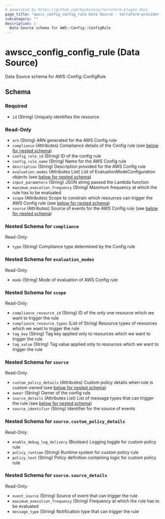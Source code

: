 ```yaml
---
# generated by https://github.com/hashicorp/terraform-plugin-docs
page_title: "awscc_config_config_rule Data Source - terraform-provider-awscc"
subcategory: ""
description: |-
  Data Source schema for AWS::Config::ConfigRule
---
```


# awscc_config_config_rule (Data Source)

Data Source schema for AWS::Config::ConfigRule



<!-- schema generated by tfplugindocs -->
## Schema

### Required

- `id` (String) Uniquely identifies the resource.

### Read-Only

- `arn` (String) ARN generated for the AWS Config rule
- `compliance` (Attributes) Compliance details of the Config rule (see [below for nested schema](#nestedatt--compliance))
- `config_rule_id` (String) ID of the config rule
- `config_rule_name` (String) Name for the AWS Config rule
- `description` (String) Description provided for the AWS Config rule
- `evaluation_modes` (Attributes List) List of EvaluationModeConfiguration objects (see [below for nested schema](#nestedatt--evaluation_modes))
- `input_parameters` (String) JSON string passed the Lambda function
- `maximum_execution_frequency` (String) Maximum frequency at which the rule has to be evaluated
- `scope` (Attributes) Scope to constrain which resources can trigger the AWS Config rule (see [below for nested schema](#nestedatt--scope))
- `source` (Attributes) Source of events for the AWS Config rule (see [below for nested schema](#nestedatt--source))

<a id="nestedatt--compliance"></a>
### Nested Schema for `compliance`

Read-Only:

- `type` (String) Compliance type determined by the Config rule


<a id="nestedatt--evaluation_modes"></a>
### Nested Schema for `evaluation_modes`

Read-Only:

- `mode` (String) Mode of evaluation of AWS Config rule


<a id="nestedatt--scope"></a>
### Nested Schema for `scope`

Read-Only:

- `compliance_resource_id` (String) ID of the only one resource which we want to trigger the rule
- `compliance_resource_types` (List of String) Resource types of resources which we want to trigger the rule
- `tag_key` (String) Tag key applied only to resources which we want to trigger the rule
- `tag_value` (String) Tag value applied only to resources which we want to trigger the rule


<a id="nestedatt--source"></a>
### Nested Schema for `source`

Read-Only:

- `custom_policy_details` (Attributes) Custom policy details when rule is custom owned (see [below for nested schema](#nestedatt--source--custom_policy_details))
- `owner` (String) Owner of the config rule
- `source_details` (Attributes List) List of message types that can trigger the rule (see [below for nested schema](#nestedatt--source--source_details))
- `source_identifier` (String) Identifier for the source of events

<a id="nestedatt--source--custom_policy_details"></a>
### Nested Schema for `source.custom_policy_details`

Read-Only:

- `enable_debug_log_delivery` (Boolean) Logging toggle for custom policy rule
- `policy_runtime` (String) Runtime system for custom policy rule
- `policy_text` (String) Policy definition containing logic for custom policy rule


<a id="nestedatt--source--source_details"></a>
### Nested Schema for `source.source_details`

Read-Only:

- `event_source` (String) Source of event that can trigger the rule
- `maximum_execution_frequency` (String) Frequency at which the rule has to be evaluated
- `message_type` (String) Notification type that can trigger the rule
